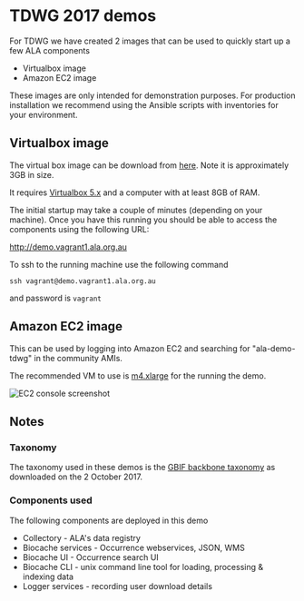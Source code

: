 # TDWG 2017 demos

For TDWG we have created 2 images that can be used to quickly start up a few ALA components

* Virtualbox image
* Amazon EC2 image

These images are only intended for demonstration purposes. For production installation we recommend using the Ansible scripts with inventories for your environment.

## Virtualbox image

The virtual box image can be download from [here](https://s3.ca-central-1.amazonaws.com/ala-virtualbox/ALA_DEMO_TDWG_2017.ova). Note it is approximately 3GB in size.

It requires [Virtualbox 5.x](https://www.virtualbox.org) and a computer with at least 8GB of RAM.

The initial startup may take a couple of minutes (depending on your machine). Once you have this running you should be able to access the components using the following URL:

http://demo.vagrant1.ala.org.au

To ssh to the running machine use the following command

```
ssh vagrant@demo.vagrant1.ala.org.au
```

and password is `vagrant`


## Amazon EC2 image

This can be used by logging into Amazon EC2 and searching for "ala-demo-tdwg" in the community AMIs.

The recommended VM to use is [m4.xlarge](https://aws.amazon.com/ec2/instance-types/) for the running the demo.

![EC2 console screenshot](https://s3.eu-central-1.amazonaws.com/tdwg-doco/Screenshot+2017-10-03+08.36.14.png)


## Notes

### Taxonomy
The taxonomy used in these demos is the [GBIF backbone taxonomy](https://www.gbif.org/dataset/d7dddbf4-2cf0-4f39-9b2a-bb099caae36c) as downloaded on the 2 October 2017.

### Components used
The following components are deployed in this demo
* Collectory - ALA's data registry
* Biocache services - Occurrence webservices, JSON, WMS
* Biocache UI - Occurrence search UI
* Biocache CLI - unix command line tool for loading, processing & indexing data
* Logger services - recording user download details

